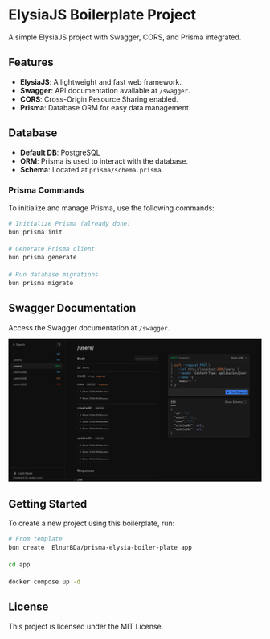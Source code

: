 # ElysiaJS Boilerplate Project

A simple ElysiaJS project with Swagger, CORS, and Prisma integrated.

## Features

- **ElysiaJS**: A lightweight and fast web framework.
- **Swagger**: API documentation available at `/swagger`.
- **CORS**: Cross-Origin Resource Sharing enabled.
- **Prisma**: Database ORM for easy data management.

## Database

- **Default DB**: PostgreSQL
- **ORM**: Prisma is used to interact with the database.
- **Schema**: Located at `prisma/schema.prisma`

### Prisma Commands

To initialize and manage Prisma, use the following commands:

```bash
# Initialize Prisma (already done)
bun prisma init

# Generate Prisma client
bun prisma generate

# Run database migrations
bun prisma migrate
```

## Swagger Documentation

Access the Swagger documentation at `/swagger`.

![Swagger UI](images/swagger.png)

## Getting Started

To create a new project using this boilerplate, run:

```bash
# From template
bun create  ElnurBDa/prisma-elysia-boiler-plate app

cd app

docker compose up -d
```

## License

This project is licensed under the MIT License.
